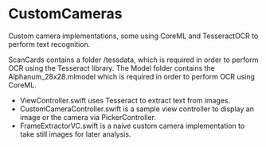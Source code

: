 # CustomCameras
Custom camera implementations, some using CoreML and TesseractOCR to perform text recognition.

ScanCards contains a folder /tessdata, which is required in order to perform OCR using the Tesseract library.
The Model folder contains the Alphanum_28x28.mlmodel which is required in order to perform OCR using CoreML.

- ViewController.swift uses Tesseract to extract text from images.
- CustomCameraController.swift is a sample view controller to display an image or the camera via PickerController.
- FrameExtractorVC.swift is a naive custom camera implementation to take still images for later analysis.
